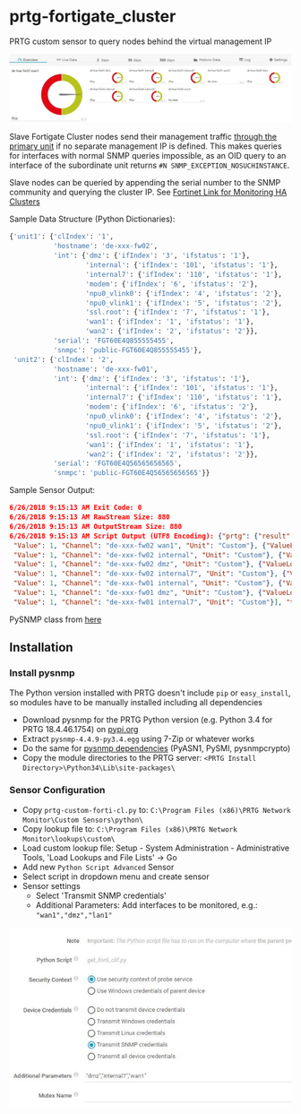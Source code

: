 # prtg-fortigate_cluster

PRTG custom sensor to query nodes behind the virtual management IP

![scr01](assets/img/scr01.jpg)

Slave Fortigate Cluster nodes send their management traffic [through the primary unit][mgmt-traffic] if no separate management IP is defined. This makes queries for interfaces with normal SNMP queries impossible, as an OID query to an interface of the subordinate unit returns `#N SNMP_EXCEPTION_NOSUCHINSTANCE`.

Slave nodes can be queried by appending the serial number to the SNMP community and querying the cluster IP. See [Fortinet Link for Monitoring HA Clusters][forti-link]

Sample Data Structure (Python Dictionaries):

```sh
{'unit1': {'clIndex': '1',
           'hostname': 'de-xxx-fw02',
           'int': {'dmz': {'ifIndex': '3', 'ifstatus': '1'},
                   'internal': {'ifIndex': '101', 'ifstatus': '1'},
                   'internal7': {'ifIndex': '110', 'ifstatus': '1'},
                   'modem': {'ifIndex': '6', 'ifstatus': '2'},
                   'npu0_vlink0': {'ifIndex': '4', 'ifstatus': '2'},
                   'npu0_vlink1': {'ifIndex': '5', 'ifstatus': '2'},
                   'ssl.root': {'ifIndex': '7', 'ifstatus': '1'},
                   'wan1': {'ifIndex': '1', 'ifstatus': '1'},
                   'wan2': {'ifIndex': '2', 'ifstatus': '2'}},
           'serial': 'FGT60E4Q855555455',
           'snmpc': 'public-FGT60E4Q855555455'},
 'unit2': {'clIndex': '2',
           'hostname': 'de-xxx-fw01',
           'int': {'dmz': {'ifIndex': '3', 'ifstatus': '1'},
                   'internal': {'ifIndex': '101', 'ifstatus': '1'},
                   'internal7': {'ifIndex': '110', 'ifstatus': '1'},
                   'modem': {'ifIndex': '6', 'ifstatus': '2'},
                   'npu0_vlink0': {'ifIndex': '4', 'ifstatus': '2'},
                   'npu0_vlink1': {'ifIndex': '5', 'ifstatus': '2'},
                   'ssl.root': {'ifIndex': '7', 'ifstatus': '1'},
                   'wan1': {'ifIndex': '1', 'ifstatus': '1'},
                   'wan2': {'ifIndex': '2', 'ifstatus': '2'}},
           'serial': 'FGT60E4Q56565656565',
           'snmpc': 'public-FGT60E4Q56565656565'}}
```

Sample Sensor Output:

```json
6/26/2018 9:15:13 AM Exit Code: 0
6/26/2018 9:15:13 AM RawStream Size: 880
6/26/2018 9:15:13 AM OutputStream Size: 880
6/26/2018 9:15:13 AM Script Output (UTF8 Encoding): {"prtg": {"result": [{"ValueLookup": "custom.lookup.forti.interfaces",
 "Value": 1, "Channel": "de-xxx-fw02 wan1", "Unit": "Custom"}, {"ValueLookup": "custom.lookup.forti.interfaces",
 "Value": 1, "Channel": "de-xxx-fw02 internal", "Unit": "Custom"}, {"ValueLookup": "custom.lookup.forti.interfaces", 
 "Value": 1, "Channel": "de-xxx-fw02 dmz", "Unit": "Custom"}, {"ValueLookup": "custom.lookup.forti.interfaces", 
 "Value": 1, "Channel": "de-xxx-fw02 internal7", "Unit": "Custom"}, {"ValueLookup": "custom.lookup.forti.interfaces",
 "Value": 1, "Channel": "de-xxx-fw01 internal", "Unit": "Custom"}, {"ValueLookup": "custom.lookup.forti.interfaces",
 "Value": 1, "Channel": "de-xxx-fw01 dmz", "Unit": "Custom"}, {"ValueLookup": "custom.lookup.forti.interfaces",
 "Value": 1, "Channel": "de-xxx-fw01 internal7", "Unit": "Custom"}], "text": "OK"}}[CR][LF]
```

PySNMP class from [here][py-snmp-class]

## Installation

### Install pysnmp

The Python version installed with PRTG doesn't include `pip` or `easy_install`, so modules have to be manually installed including all dependencies

- Download pysnmp for the PRTG Python version (e.g. Python 3.4 for PRTG 18.4.46.1754) on [pypi.org](https://pypi.org/project/pysnmp/#files)
- Extract `pysnmp-4.4.9-py3.4.egg` using 7-Zip or whatever works
- Do the same for [pysnmp dependencies](https://github.com/etingof/pysnmp#download--install) (PyASN1, PySMI, pysnmpcrypto)
- Copy the module directories to the PRTG server: `<PRTG Install Directory>\Python34\Lib\site-packages\`

### Sensor Configuration

- Copy `prtg-custom-forti-cl.py` to: `C:\Program Files (x86)\PRTG Network Monitor\Custom Sensors\python\`
- Copy lookup file to: `C:\Program Files (x86)\PRTG Network Monitor\lookups\custom\` 
- Load custom lookup file: Setup - System Administration - Administrative Tools, 'Load Lookups and File Lists' -> Go
- Add new `Python Script Advanced` Sensor
- Select script in dropdown menu and create sensor
- Sensor settings
  - Select 'Transmit SNMP credentials'
  - Additional Parameters: Add interfaces to be monitored, e.g.: `"wan1","dmz","lan1"`

![scr02](assets/img/scr02.jpg)

[mgmt-traffic]: http://help.fortinet.com/fos50hlp/54/Content/FortiOS/fortigate-high-availability-52/HA_operatingPrimaryRouter.htm
[forti-link]: http://help.fortinet.com/fos50hlp/54/Content/FortiOS/fortigate-high-availability-52/HA_operatingSNMP.htm
[py-snmp-class]: https://jcutrer.com/howto/dev/python/python-tutorial-query-dell-poweredge-temperature-snmp-data